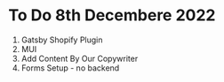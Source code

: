 # To Do 8th Decembere 2022

1. Gatsby Shopify Plugin 
2. MUI 
3. Add Content By Our Copywriter 
4. <a src="https://docs.netlify.com/forms/setup/?_ga=2.154371325.496719453.1670446934-1850618817.1668008352">Forms Setup - no backend</a> 


